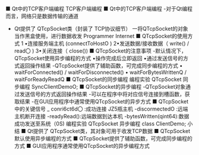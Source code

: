 ■ Qt中的TCP客户端编程
TCP客户端编程
■ Qt中的TCP客户端编程
-对于Qt编程而言，网络只是数据传输的通道
- Qt提供了 QTcpSocket类（封装了 TCP协议细节）
一将QTcpSocket的对象当作黑盒使用，进行数据收发
Programmer Internet
■ QTcpSocket的使用方式
1 •连接服务端主机 (connectToHostO )
2•发送数据/接收数据（ write() / read〇 )
3•关闭连接（ close())
■ QTcpSocket的注意事项
-默认情况下，QTcpSocket使用异步编程的方式
•操作完成后立即返回
•通过发送信号的方式返回操作结果
-QTcpSocket提供了辅助函数，可完成同步编程的方式
• waitForConnected() / waitForDisconnected()
• waitForBytesWrittenQ / waitForReadyReadQ
■ QTcpSocket的同步编程
编程实验 QTcpSocket 同步编程 SyncClientDemoO;
■ QTcpSocket的异步编程
-QTcpSocket对象通过发送信号的方式返回操作结果
-可以在程序中将对应信号连接到槽函数，获取结果
-在GUI应用程序中通常使用QTcpSocket的异步方式
■ QTcpSocket中的关键信号
_ conri6ct6d〇 :成功连接 JZ5瓶主机
-discormectedO :远端主机断开连接
-readyRead():远端数据到达本机
-bytesWritten(qint64):数据成功发送至系统（0S)
编程实验 QTcpSocket 异步编程 class ClientDemo;
小结
■ Qt提供了 QTcpSocket类，其对象可用于收发TCP数据
■ QTcpSocket默认使用异步编程的方式
■ QTcpSocket提供了辅助函数，可完成同步编程的方式
■ GUI应用程序通常使用QTcpSocket的异步编程方式